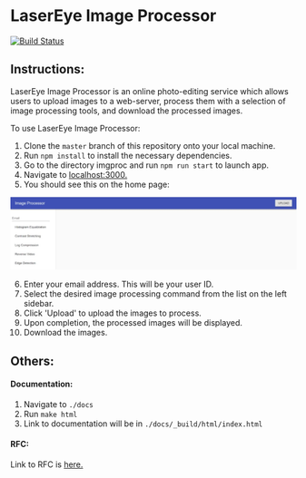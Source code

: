 # LaserEye Image Processor  

[![Build Status](https://travis-ci.org/jdavidli/ImageProcessorS18.svg?branch=master)](https://travis-ci.org/jdavidli/ImageProcessorS18)

## Instructions:  
LaserEye Image Processor is an online photo-editing service which allows users to upload images to a web-server, process them with a selection of image processing tools, and download the processed images.  

To use LaserEye Image Processor:  

1. Clone the `master` branch of this repository onto your local machine.
2. Run `npm install` to install the necessary dependencies.
3. Go to the directory imgproc and run `npm run start` to launch app.
4. Navigate to [localhost:3000.](http://localhost:3000)
5. You should see this on the home page: 

![homepage](readme_images/homepage.jpg)

6. Enter your email address. This will be your user ID.
7. Select the desired image processing command from the list on the left sidebar.
8. Click 'Upload' to upload the images to process.
9. Upon completion, the processed images will be displayed.
10. Download the images.  

## Others:

#### Documentation:  

1. Navigate to `./docs`
2. Run `make html`
3. Link to documentation will be in `./docs/_build/html/index.html`  

#### RFC:
Link to RFC is [here.](https://docs.google.com/document/d/1FFBqq40pDFD-H9ySttweP7yp4EPdtybOCdWYpvqcGrI/edit?ts=5ace36d4#heading=h.ht3dizgas7v2)
